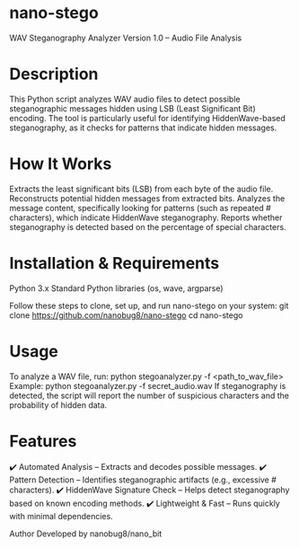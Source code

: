 # nano-stego
WAV Steganography Analyzer
Version 1.0 – Audio File Analysis

# Description
This Python script analyzes WAV audio files to detect possible steganographic messages hidden using LSB (Least Significant Bit) encoding. The tool is particularly useful for identifying HiddenWave-based steganography, as it checks for patterns that indicate hidden messages.


# How It Works
Extracts the least significant bits (LSB) from each byte of the audio file.
Reconstructs potential hidden messages from extracted bits.
Analyzes the message content, specifically looking for patterns (such as repeated # characters), which indicate HiddenWave steganography.
Reports whether steganography is detected based on the percentage of special characters.

# Installation & Requirements
Python 3.x
Standard Python libraries (os, wave, argparse)

Follow these steps to clone, set up, and run nano-stego on your system:
  git clone https://github.com/nanobug8/nano-stego
  cd nano-stego
 
# Usage
To analyze a WAV file, run:
  python stegoanalyzer.py -f <path_to_wav_file>
Example:
  python stegoanalyzer.py -f secret_audio.wav
If steganography is detected, the script will report the number of suspicious characters and the probability of hidden data.

# Features
✔️ Automated Analysis – Extracts and decodes possible messages.
✔️ Pattern Detection – Identifies steganographic artifacts (e.g., excessive # characters).
✔️ HiddenWave Signature Check – Helps detect steganography based on known encoding methods.
✔️ Lightweight & Fast – Runs quickly with minimal dependencies.

Author
Developed by nanobug8/nano_bit
